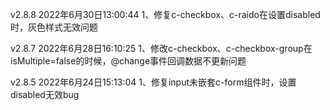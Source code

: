 <!--
 * @Descripttion: 更新日记
 * @version: 1.0
 * @Author: sky
 * @Date: 2022-06-24 15:13:00
-->
v2.8.8
2022年6月30日13:00:44
1、修复c-checkbox、c-raido在设置disabled时，灰色样式无效问题

v2.8.7
2022年6月28日16:10:25
1、修改c-checkbox、c-checkbox-group在isMultiple=false的时候，@change事件回调数据不更新问题

v2.8.5
2022年6月24日15:13:04 
1、修复input未嵌套c-form组件时，设置disabled无效bug